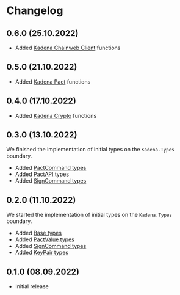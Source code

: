 # Changelog

## 0.6.0 (25.10.2022)

* Added [Kadena Chainweb Client](https://github.com/kommitters/kadena.ex/issues/59) functions

## 0.5.0 (21.10.2022)

* Added [Kadena Pact](https://github.com/kommitters/kadena.ex/issues/55) functions

## 0.4.0 (17.10.2022)

* Added [Kadena Crypto](https://github.com/kommitters/kadena.ex/issues/51) functions

## 0.3.0 (13.10.2022)

We finished the implementation of initial types on the `Kadena.Types` boundary.

* Added [PactCommand types](https://github.com/kommitters/kadena.ex/issues/13)
* Added [PactAPI types](https://github.com/kommitters/kadena.ex/issues/17)
* Added [SignCommand types](https://github.com/kommitters/kadena.ex/issues/18)

## 0.2.0 (11.10.2022)

We started the implementation of initial types on the `Kadena.Types` boundary.

* Added [Base types](https://github.com/kommitters/kadena.ex/issues/11)
* Added [PactValue types](https://github.com/kommitters/kadena.ex/issues/15)
* Added [SignCommand types](https://github.com/kommitters/kadena.ex/issues/16)
* Added [KeyPair types](https://github.com/kommitters/kadena.ex/issues/12)

## 0.1.0 (08.09.2022)

* Initial release
